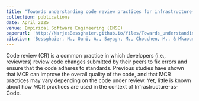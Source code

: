 ```yaml
---
title: "Towards understanding code review practices for infrastructure-as-code: An empirical study on OpenStack projects"
collection: publications
date: April 2025
venue: Empirical Software Engineering (EMSE)
paperurl: 'http://NarjesBessghaier.github.io/files/Towards_understanding_code_review_practices_for_in.pdf'
citation: 'Bessghaier, N., Ouni, A., Sayagh, M., Chouchen, M., & Mkaouer, M. W. (2025). Towards understanding code review practices for infrastructure-as-code: An empirical study on OpenStack projects. Empirical Software Engineering, 30(3), 106.'
---
```

Code review (CR) is a common practice in which developers (i.e., reviewers) review code changes submitted by their peers to fix errors and ensure that the code adheres to standards. Previous studies have shown that MCR can improve the overall quality of the code, and that MCR practices may vary depending on the code under review. Yet, little is known about how MCR practices are used in the context of Infrastructure-as-Code. 

